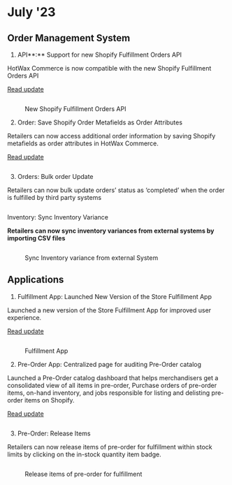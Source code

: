 # July '23

## Order Management System

1. API**:** Support for new Shopify Fulfillment Orders API

HotWax Commerce is now compatible with the new Shopify Fulfillment Orders API

[Read update](https://www.hotwax.co/product-updates/support-for-new-shopify-fulfillment-orders-api)

<figure><img src="https://www.hotwax.co/hubfs/Product%20Updates%20and%20Release%20Notes/2023/July%202023/Product%20Updates/PU%202%20-%20Support%20for%20new%20Shopify%20Fulfillment%20Orders%20API-1.png" alt=""><figcaption><p>New Shopify Fulfillment Orders API</p></figcaption></figure>



2. Order: Save Shopify Order Metafields as Order Attributes

Retailers can now access additional order information by saving Shopify metafields as order attributes in HotWax Commerce.

[Read update](https://www.hotwax.co/product-updates/save-shopify-order-metafields-as-order-attributes)

<figure><img src="https://www.hotwax.co/hubfs/Product%20Updates%20and%20Release%20Notes/2023/July%202023/Product%20Updates/PU%201%20Save%20Shopify%20Order%20metafields%20as%20order%20attributes.png" alt=""><figcaption></figcaption></figure>

3. Orders: Bulk order Update

Retailers can now bulk update orders’ status as ‘completed’ when the order is fulfilled by third party systems

<figure><img src="https://www.hotwax.co/hs-fs/hubfs/Order%20Item%20Card.png?width=300&#x26;height=234&#x26;name=Order%20Item%20Card.png" alt=""><figcaption></figcaption></figure>

Inventory: Sync Inventory Variance

**Retailers can now sync inventory variances from external systems by importing CSV files**

<figure><img src="https://www.hotwax.co/hs-fs/hubfs/RN%20-%203%201-1.png?width=2000&#x26;name=RN%20-%203%201-1.png" alt=""><figcaption><p>Sync Inventory variance from external System</p></figcaption></figure>

## Applications

1. Fulfillment App: Launched New Version of the Store Fulfillment App

Launched a new version of the Store Fulfillment App for improved user experience.

[Read update](https://www.hotwax.co/product-updates/launched-new-version-of-the-store-fulfillment-app)

<figure><img src="https://www.hotwax.co/hubfs/Product%20Updates%20and%20Release%20Notes/2023/July%202023/Product%20Updates/PU%204%20-%20Launched%20New%20Store%20Fulfillment%20App.png" alt=""><figcaption><p>Fulfillment App</p></figcaption></figure>



2. Pre-Order App: Centralized page for auditing Pre-Order catalog

Launched a Pre-Order catalog dashboard that helps merchandisers get a consolidated view of all items in pre-order, Purchase orders of pre-order items, on-hand inventory, and jobs responsible for listing and delisting pre-order items on Shopify.

[Read update](https://www.hotwax.co/product-updates/centralized-page-for-auditing-pre-order-catalog)

<figure><img src="https://www.hotwax.co/hubfs/PU3%20JULY.png" alt=""><figcaption></figcaption></figure>

3. Pre-Order: Release Items

Retailers can now release items of pre-order for fulfillment within stock limits by clicking on the in-stock quantity item badge.

<figure><img src="https://www.hotwax.co/hs-fs/hubfs/RN%20-7-1.png?width=1303&#x26;height=1000&#x26;name=RN%20-7-1.png" alt=""><figcaption><p>Release items of pre-order for fulfillment</p></figcaption></figure>

